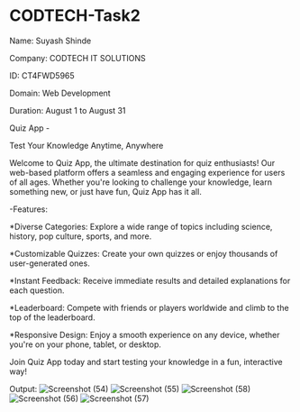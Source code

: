 # CODTECH-Task2

Name: Suyash Shinde

Company: CODTECH IT SOLUTIONS

ID: CT4FWD5965

Domain: Web Development

Duration: August 1 to August 31

Quiz App - 

Test Your Knowledge Anytime, Anywhere

Welcome to Quiz App, the ultimate destination for quiz enthusiasts! Our web-based platform offers a seamless and engaging experience for users of all ages. Whether you're looking to challenge your knowledge, learn something new, or just have fun, Quiz App has it all.

-Features:

*Diverse Categories: Explore a wide range of topics including science, history, pop culture, sports, and more.

*Customizable Quizzes: Create your own quizzes or enjoy thousands of user-generated ones.

*Instant Feedback: Receive immediate results and detailed explanations for each question.

*Leaderboard: Compete with friends or players worldwide and climb to the top of the leaderboard.

*Responsive Design: Enjoy a smooth experience on any device, whether you're on your phone, tablet, or desktop.

Join Quiz App today and start testing your knowledge in a fun, interactive way!

Output:
![Screenshot (54)](https://github.com/user-attachments/assets/a7b65269-c743-4020-b594-076df69b48b4)
![Screenshot (55)](https://github.com/user-attachments/assets/d4b2ab43-a586-49fd-a966-4ef8b8ac2817)
![Screenshot (58)](https://github.com/user-attachments/assets/e72878e7-f522-4363-be77-82abf2f9c358)
![Screenshot (56)](https://github.com/user-attachments/assets/dd76954d-b436-47f9-a2cb-a85c6dde6911)
![Screenshot (57)](https://github.com/user-attachments/assets/511f261b-5044-4cd8-834c-2e131c63cc89)
